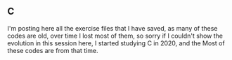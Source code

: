 ## C

I'm posting here all the exercise files that I have saved, as many of these codes are old, over time I lost most of them, so sorry if I couldn't show the evolution in this session here, I started studying C in 2020, and the Most of these codes are from that time.
